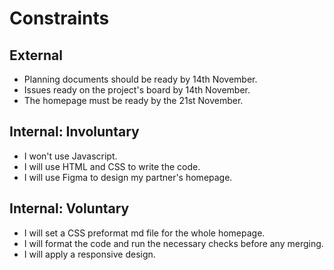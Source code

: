 # Constraints

## External

<!--
  constraints coming from the outside that your team has no control over. these may include:
  - project deadlines
  - UI design or color schemes
  - technologies (sometimes a client will tell you what to use)
-->

- Planning documents should be ready by 14th November.
- Issues ready on the project's board by 14th November.
- The homepage must be ready by the 21st November.

## Internal: Involuntary

<!--  constraints that come from within your team, and you have no control over. they may include:  - each of your individual skill levels  - amount of time available to work on the project-->

- I won't use Javascript.
- I will use HTML and CSS to write the code.
- I will use Figma to design my partner's homepage.

## Internal: Voluntary

<!--  constraints that your team decided on to help scope the project. they may include:  - coding style & conventions  - agree on a code review checklist for the project repository  - the number of hours you want to spend working  - only using the colors black and white-->

- I will set a CSS preformat md file for the whole homepage.
- I will format the code and run the necessary checks before any merging.
- I will apply a responsive design.
